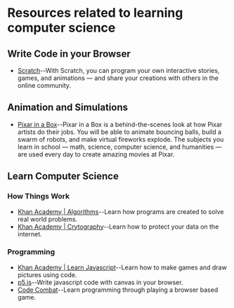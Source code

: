 # Resources related to learning computer science

## Write Code in your Browser
- [Scratch](https://scratch.mit.edu/)--With Scratch, you can program your own interactive stories, games, and animations — and share your creations with others in the online community.

## Animation and Simulations
- [Pixar in a Box](https://www.khanacademy.org/partner-content/pixar/)--Pixar in a Box is a behind-the-scenes look at how Pixar artists do their jobs. You will be able to animate bouncing balls, build a swarm of robots, and make virtual fireworks explode. The subjects you learn in school — math, science, computer science, and humanities — are used every day to create amazing movies at Pixar.

## Learn Computer Science

### How Things Work
- [Khan Academy | Algorithms](https://www.khanacademy.org/computing/computer-science/algorithms)--Learn how programs are created to solve real world problems.
- [Khan Academy | Crytography](https://www.khanacademy.org/computing/computer-science/cryptography)--Learn how to protect your data on the internet.

### Programming
- [Khan Academy | Learn Javascript](https://www.khanacademy.org/computing/computer-programming)--Learn how to make games and draw pictures using code.
- [p5.js](https://editor.p5js.org/)--Write javascript code with canvas in your browser.
- [Code Combat](https://codecombat.com/play?hour_of_code=true)--Learn programming through playing a browser based game.